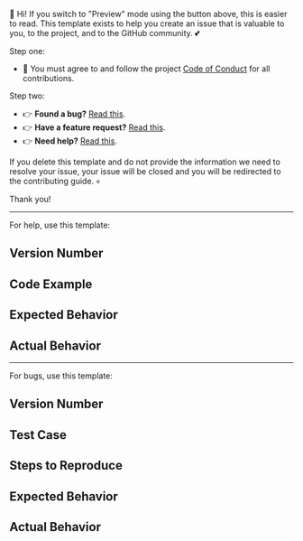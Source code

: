 :wave: Hi! If you switch to "Preview" mode using the button above, this is easier to read. This template exists to help you create an issue that is valuable to you, to the project, and to the GitHub community. :two_hearts:

Step one:
- :rotating_light: You must agree to and follow the project [Code of Conduct](https://github.com/pburtchaell/redux-promise-middleware/blob/master/CODE_OF_CONDUCT.md) for all contributions.

Step two:
- :point_right: **Found a bug?** [Read this](https://github.com/pburtchaell/redux-promise-middleware/blob/master/.github/CONTRIBUTING.md#found-a-bug).
- :point_right: **Have a feature request?** [Read this](https://github.com/pburtchaell/redux-promise-middleware/blob/master/.github/CONTRIBUTING.md#have-a-feature-request).
- :point_right: **Need help?** [Read this](https://github.com/pburtchaell/redux-promise-middleware/blob/master/.github/CONTRIBUTING.md#need-help).

If you delete this template and do not provide the information we need to resolve your issue, your issue will be closed and you will be redirected to the contributing guide. :skull:

Thank you!

---

For help, use this template:

## Version Number

## Code Example

## Expected Behavior

## Actual Behavior

---

For bugs, use this template:

## Version Number

## Test Case

## Steps to Reproduce

## Expected Behavior

## Actual Behavior

